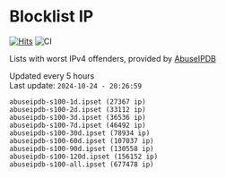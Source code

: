 # Blocklist IP

[![Hits](https://hits.seeyoufarm.com/api/count/incr/badge.svg?url=https%3A%2F%2Fgithub.com%2Fborestad%2Fblocklist-ip%2F&count_bg=%2379C83D&title_bg=%23555555&icon=&icon_color=%23E7E7E7&title=hits&edge_flat=false)](https://hits.seeyoufarm.com)  ![CI](https://img.shields.io/github/workflow/status/borestad/blocklist-ip/CI?style=flat-square)

Lists with worst IPv4 offenders, provided by [AbuseIPDB](https://www.abuseipdb.com/)

<!-- FOOTER-PLACEHOLDER -->
Updated every 5 hours<br>
Last update: `2024-10-24 - 20:26:59`
```
abuseipdb-s100-1d.ipset (27367 ip)
abuseipdb-s100-2d.ipset (33112 ip)
abuseipdb-s100-3d.ipset (36536 ip)
abuseipdb-s100-7d.ipset (46492 ip)
abuseipdb-s100-30d.ipset (78934 ip)
abuseipdb-s100-60d.ipset (107037 ip)
abuseipdb-s100-90d.ipset (130558 ip)
abuseipdb-s100-120d.ipset (156152 ip)
abuseipdb-s100-all.ipset (677478 ip)
```
